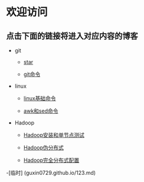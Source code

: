 # 欢迎访问
## 点击下面的链接将进入对应内容的博客
- git


 	- [star](https://github.com/guxin0729/guxin0729.github.io/blob/master/He.md)
	
	
	- [git命令](https://github.com/guxin0729/guxin0729.github.io/blob/master/1017.md)	


- linux	


	- [linux基础命令](https://github.com/guxin0729/guxin0729.github.io/blob/master/Liunx.md)  
	
        
	- [awk和sed命令](https://github.com/guxin0729/guxin0729.github.io/blob/master/awk%E5%92%8Csed%E5%91%BD%E4%BB%A4.md) 	


- Hadoop


	- [Hadoop安装和单节点测试](https://github.com/guxin0729/guxin0729.github.io/blob/master/Hadoop%E5%AE%89%E8%A3%85%E5%92%8C%E5%8D%95%E8%8A%82%E7%82%B9%E6%B5%8B%E8%AF%95.md) 	  
        
	
	- [Hadoop伪分布式](https://github.com/guxin0729/guxin0729.github.io/blob/master/Hadoop%E4%BC%AA%E5%88%86%E5%B8%83%E5%BC%8F.md)
        
	
	- [Hadoop完全分布式配置](https://github.com/guxin0729/guxin0729.github.io/blob/master/hadoop%E5%AE%8C%E5%85%A8%E5%88%86%E5%B8%83%E5%BC%8F%E9%85%8D%E7%BD%AE.md)

-[临时]
       (guxin0729.github.io/123.md)
      
